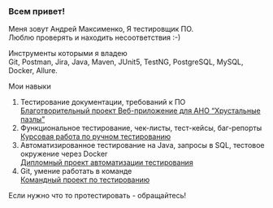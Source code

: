 ### Всем привет!

Меня зовут Андрей Максименко, Я тестировщик ПО.  
Люблю проверять и находить несоответcтвия :-)  

Инструменты которыми я владею  
Git, Postman, Jira, Java, Maven, JUnit5, TestNG, PostgreSQL, MySQL, Docker, Allure.

Мои навыки  
1. Тестирование документации, требований к ПО  
    [Благотворительный проект Веб-приложение для АНО “Хрустальные пазлы”](https://github.com/Neto-Solutions/CrystalPuzzles)
1. Функциональное тестирование, чек-листы, тест-кейсы, баг-репорты  
   [Курсовая работа по ручном тестированию](https://docs.google.com/spreadsheets/d/1e3blWoGtBWQTarl4bSWc6-h97ZUMfmb3MOWRGsGVLkY/edit#gid=0)
2. Автоматизированное тестирование на Java, запросы в SQL, тестовое окружение через Docker  
   [Дипломный проект автоматизации тестирования](https://github.com/8highflyer8/AqaDiploma)
4. Git, умение работать в команде  
   [Командный проект по тестированию](https://github.com/alexbaskakau/TeamWorkProject)
   
Если нужно что то протестировать - обращайтесь!





<!--
**8highflyer8/8highflyer8** is a ✨ _special_ ✨ repository because its `README.md` (this file) appears on your GitHub profile.

Here are some ideas to get you started:

- 🌱 I’m currently learning ...
- 👯 I’m looking to collaborate on ...
- 🤔 I’m looking for help with ...
- 💬 Ask me about ...
- 📫 How to reach me: ...
- 😄 Pronouns: ...
- ⚡ Fun fact: ...
-->

